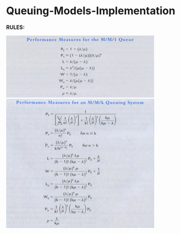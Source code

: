 # Queuing-Models-Implementation

<strong>RULES:

<img src="https://github.com/nourhan031/Queuing-Models-Implementation/blob/main/mm1_rules.jpeg" width="400" > 
<br>
<img src="https://github.com/nourhan031/Queuing-Models-Implementation/blob/main/mmk_rules.jpeg" width="400" > 
